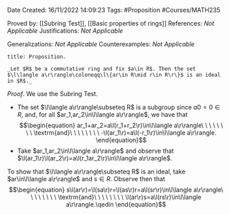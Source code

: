 <div class="topSpace"></div>

Date Created: 16/11/2022 14:09:23
Tags: #Proposition #Courses/MATH235

Proved by: [[Subring Test]], [[Basic properties of rings]]
References: _Not Applicable_
Justifications: _Not Applicable_

Generalizations: _Not Applicable_
Counterexamples: _Not Applicable_

``` ad-Proposition
title: Proposition.

_Let $R$ be a commutative ring and fix $a\in R$. Then the set $\l\langle a\r\rangle\coloneqq\l\{ar\in R\mid r\in R\r\}$ is an ideal in $R$._

```

_Proof_. We use the Subring Test.
* The set $\l\langle a\r\rangle\subseteq R$ is a subgroup since $a0=0\in R$, and, for all $ar_1,ar_2\in\l\langle a\r\rangle$, we have that
$$\begin{equation}
    ar_1+ar_2=a\l(r_1+r_2\r)\in\l\langle a\r\rangle\ \ \ \ \ \ \ \ \textrm{and}\ \ \ \ \ \ \ \ -\l(ar_1\r)=a\l(-r_1\r)\in\l\langle a\r\rangle.
\end{equation}$$
* Take $ar_1,ar_2\in\l\langle a\r\rangle$ and observe that $\l(ar_1\r)\l(ar_2\r)=a\l(r_1ar_2\r)\in\l\langle a\r\rangle$.

To show that $\l\langle a\r\rangle\subseteq R$ is an ideal, take $ar\in\l\langle a\r\rangle$ and $s\in R$. Observe then that
$$\begin{equation}
    s\l(ar\r)=\l(sa\r)r=\l(as\r)r=a\l(sr\r)\in\l\langle a\r\rangle\ \ \ \ \ \ \ \ \textrm{and}\ \ \ \ \ \ \ \ \l(ar\r)s=a\l(rs\r)\in\l\langle a\r\rangle.\qedin
\end{equation}$$
